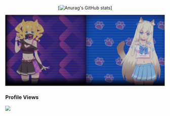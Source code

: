 <div id="title" align=center>

[![Anurag's GitHub stats](https://github-readme-stats.vercel.app/api?username=hashdiana&show_icons=true&theme=tokyonight)]

</div>

![bg](image/1.jpg)

### Profile Views
![](https://count.getloli.com/get/@hashdiana.github.readme)
